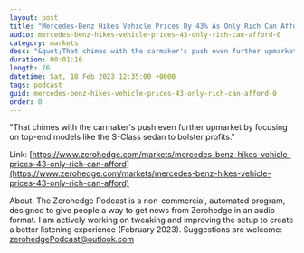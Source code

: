 ```yaml
---
layout: post
title: "Mercedes-Benz Hikes Vehicle Prices By 43% As Only Rich Can Afford "
audio: mercedes-benz-hikes-vehicle-prices-43-only-rich-can-afford-0
category: markets
desc: "&quot;That chimes with the carmaker's push even further upmarket by focusing on top-end models like the S-Class sedan to bolster profits.&quot; "
duration: 00:01:16
length: 76
datetime: Sat, 18 Feb 2023 12:35:00 +0000
tags: podcast
guid: mercedes-benz-hikes-vehicle-prices-43-only-rich-can-afford-0
order: 0
---
```

&quot;That chimes with the carmaker's push even further upmarket by focusing on top-end models like the S-Class sedan to bolster profits.&quot; 

Link: [https://www.zerohedge.com/markets/mercedes-benz-hikes-vehicle-prices-43-only-rich-can-afford](https://www.zerohedge.com/markets/mercedes-benz-hikes-vehicle-prices-43-only-rich-can-afford)

About: The Zerohedge Podcast is a non-commercial, automated program, designed to give people a way to get news from Zerohedge in an audio format.  I am actively working on tweaking and improving the setup to create a better listening experience (February 2023).  Suggestions are welcome: [zerohedgePodcast@outlook.com](mailto:zerohedgePodcast@outlook.com)